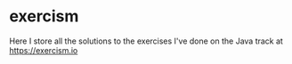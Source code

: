 # exercism
Here I store all the solutions to the exercises I've done on the Java track at https://exercism.io
